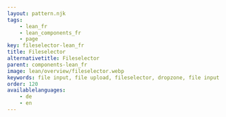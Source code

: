 ```yaml
---
layout: pattern.njk
tags: 
    - lean_fr
    - lean_components_fr
    - page
key: fileselector-lean_fr
title: Fileselector
alternativetitle: Fileselector
parent: components-lean_fr
image: lean/overview/fileselector.webp
keywords: file input, file upload, fileselector, dropzone, file input
order: 120
availablelanguages: 
    - de
    - en
---
```

